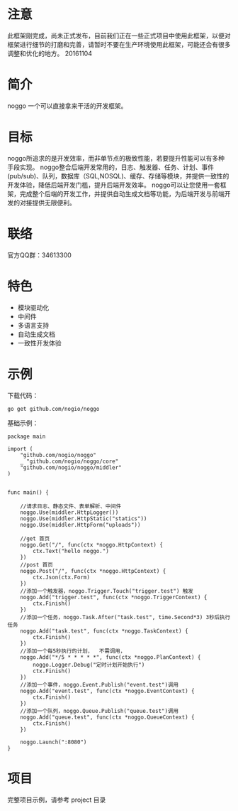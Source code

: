 # 注意

此框架刚完成，尚未正式发布，目前我们正在一些正式项目中使用此框架，以便对框架进行细节的打磨和完善，请暂时不要在生产环境使用此框架，可能还会有很多调整和优化的地方。
20161104

# 简介

noggo 一个可以直接拿来干活的开发框架。

# 目标

noggo所追求的是开发效率，而非单节点的极致性能，若要提升性能可以有多种手段实现。
noggo整合后端开发常用的，日志、触发器、任务、计划、事件(pub/sub)、队列，数据库（SQL,NOSQL)、缓存、存储等模块，并提供一致性的开发体验，降低后端开发门槛，提升后端开发效率。
noggo可以让您使用一套框架，完成整个后端的开发工作，并提供自动生成文档等功能，为后端开发与前端开发的对接提供无限便利。


# 联络

官方QQ群：34613300

# 特色

*   模块驱动化
*   中间件
*   多语言支持
*   自动生成文档
*   一致性开发体验



# 示例

下载代码：

```
go get github.com/nogio/noggo
```

基础示例：

```golang
package main

import (
	"github.com/nogio/noggo"
	_ "github.com/nogio/noggo/core"
	"github.com/nogio/noggo/middler"
)


func main() {

	//请求日志、静态文件、表单解析、中间件
	noggo.Use(middler.HttpLogger())
	noggo.Use(middler.HttpStatic("statics"))
	noggo.Use(middler.HttpForm("uploads"))

	//get 首页
	noggo.Get("/", func(ctx *noggo.HttpContext) {
		ctx.Text("hello noggo.")
	})
	//post 首页
	noggo.Post("/", func(ctx *noggo.HttpContext) {
		ctx.Json(ctx.Form)
	})
	//添加一个触发器，noggo.Trigger.Touch("trigger.test") 触发
	noggo.Add("trigger.test", func(ctx *noggo.TriggerContext) {
		ctx.Finish()
	})
	//添加一个任务，noggo.Task.After("task.test", time.Second*3) 3秒后执行任务
	noggo.Add("task.test", func(ctx *noggo.TaskContext) {
		ctx.Finish()
	})
	//添加一个每5秒执行的计划，  不需调用，
	noggo.Add("*/5 * * * * *", func(ctx *noggo.PlanContext) {
		noggo.Logger.Debug("定时计划开始执行")
		ctx.Finish()
	})
	//添加一个事件，noggo.Event.Publish("event.test")调用
	noggo.Add("event.test", func(ctx *noggo.EventContext) {
		ctx.Finish()
	})
	//添加一个队列，noggo.Queue.Publish("queue.test")调用
	noggo.Add("queue.test", func(ctx *noggo.QueueContext) {
		ctx.Finish()
	})

	noggo.Launch(":8080")
}
```



# 项目
完整项目示例，请参考 project 目录